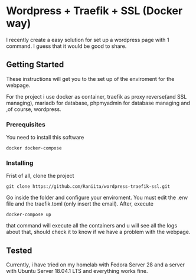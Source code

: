 # Wordpress + Traefik + SSL (Docker way)
I recently create a easy solution for set up a wordpress page with 1 
command. 
I guess that it would be good to share.

## Getting Started
These instructions will get you to the set up of the enviroment for the 
webpage. 

For the project i use docker as container, traefik as proxy reverse(and SSL 
managing), mariadb for database, phpmyadmin for database managing and ,of 
course, wordpress.

### Prerequisites
You need to install this software

```
docker docker-compose
```

### Installing 
Frist of all, clone the project

```
git clone https://github.com/Raniita/wordpress-traefik-ssl.git
```

Go inside the folder and configure your enviroment. You must edit the .env 
file and the traefik.toml (only insert the email).
After, execute 
```
docker-compose up
```
that command will execute all the containers and u will see all the logs 
about that, should check it to know if we have a problem with the webpage.


## Tested
Currently, i have tried on my homelab with Fedora Server 28 and a server 
with 
Ubuntu Server 18.04.1 LTS and everything works fine.
